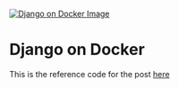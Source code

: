 [![Django on Docker Image](https://static.codingforentrepreneurs.com/media/cfe-blog/django-on-docker-a-simple-introduction/Django_On_Docker-_Simple_Tutorial__Introduction.jpg)]((https://www.codingforentrepreneurs.com/blog/django-on-docker-a-simple-introduction))


# Django on Docker

This is the reference code for the post [here](https://www.codingforentrepreneurs.com/blog/django-on-docker-a-simple-introduction)